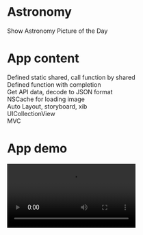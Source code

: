 # Astronomy

Show Astronomy Picture of the Day

# App content

Defined static shared, call function by shared  
Defined function with completion  
Get API data, decode to JSON format  
NSCache for loading image  
Auto Layout, storyboard, xib  
UICollectionView  
MVC  

# App demo
![image](https://github.com/AliceFang5/Astronomy/blob/main/AppDemo.mov)
